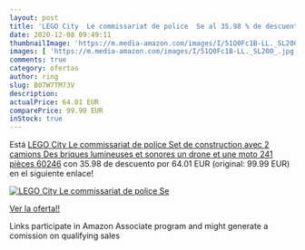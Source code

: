 ```yaml
---
layout: post
title: 'LEGO City  Le commissariat de police  Se al 35.98 % de descuento'
date: 2020-12-08 09:49:11
thumbnailImage: 'https://m.media-amazon.com/images/I/51Q0Fc1B-LL._SL200_.jpg'
images: [ 'https://m.media-amazon.com/images/I/51Q0Fc1B-LL._SL200_.jpg' ]
comments: true
category: ofertas
author: ring
slug: B07W7TM73V
description:
actualPrice: 64.01 EUR
comparePrice: 99.99 EUR
inStock: true
---
```


Está [LEGO City  Le commissariat de police  Set de construction avec 2 camions  Des briques lumineuses et sonores  un drone et une moto  241 pièces  60246](https://www.amazon.fr/dp/B07W7TM73V/?tag=tolees0d-21) con 35.98 de descuento por 64.01 EUR (original: 99.99 EUR) en el siguiente enlace!

[![LEGO City  Le commissariat de police  Se](https://m.media-amazon.com/images/I/51Q0Fc1B-LL._SL200_.jpg)](https://www.amazon.fr/dp/B07W7TM73V/?tag=tolees0d-21)

[Ver la oferta!!](https://www.amazon.fr/dp/B07W7TM73V/?tag=tolees0d-21)

Links participate in Amazon Associate program and might generate a comission on qualifying sales


